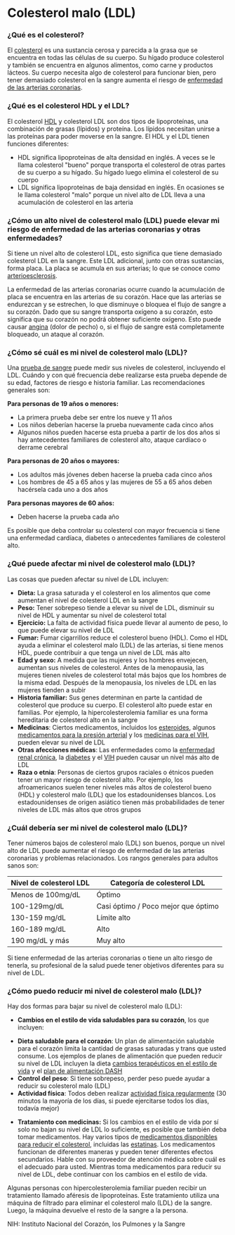 Colesterol malo (LDL)
=====================


### ¿Qué es el colesterol?


El [colesterol](https://medlineplus.gov/spanish/cholesterol.html) es una sustancia cerosa y parecida a la grasa que se encuentra en todas las células de su cuerpo. Su hígado produce colesterol y también se encuentra en algunos alimentos, como carne y productos lácteos. Su cuerpo necesita algo de colesterol para funcionar bien, pero tener demasiado colesterol en la sangre aumenta el riesgo de [enfermedad de las arterias coronarias](https://medlineplus.gov/spanish/coronaryarterydisease.html).


### ¿Qué es el colesterol HDL y el LDL?


El colesterol [HDL](https://medlineplus.gov/spanish/hdlthegoodcholesterol.html) y colesterol LDL son dos tipos de lipoproteínas, una combinación de grasas (lípidos) y proteína. Los lípidos necesitan unirse a las proteínas para poder moverse en la sangre. El HDL y el LDL tienen funciones diferentes:

* HDL significa lipoproteínas de alta densidad en inglés. A veces se le llama colesterol "bueno" porque transporta el colesterol de otras partes de su cuerpo a su hígado. Su hígado luego elimina el colesterol de su cuerpo
* LDL significa lipoproteínas de baja densidad en inglés. En ocasiones se le llama colesterol "malo" porque un nivel alto de LDL lleva a una acumulación de colesterol en las arteria


### ¿Cómo un alto nivel de colesterol malo (LDL) puede elevar mi riesgo de enfermedad de las arterias coronarias y otras enfermedades?


Si tiene un nivel alto de colesterol LDL, esto significa que tiene demasiado colesterol LDL en la sangre. Este LDL adicional, junto con otras sustancias, forma placa. La placa se acumula en sus arterias; lo que se conoce como [arterioesclerosis](https://medlineplus.gov/spanish/atherosclerosis.html).


La enfermedad de las arterias coronarias ocurre cuando la acumulación de placa se encuentra en las arterias de su corazón. Hace que las arterias se endurezcan y se estrechen, lo que disminuye o bloquea el flujo de sangre a su corazón. Dado que su sangre transporta oxígeno a su corazón, esto significa que su corazón no podrá obtener suficiente oxígeno. Esto puede causar [angina](https://medlineplus.gov/spanish/angina.html) (dolor de pecho) o, si el flujo de sangre está completamente bloqueado, un ataque al corazón.


### ¿Cómo sé cuál es mi nivel de colesterol malo (LDL)?


Una [prueba de sangre](https://medlineplus.gov/spanish/cholesterollevelswhatyouneedtoknow.html) puede medir sus niveles de colesterol, incluyendo el LDL. Cuándo y con qué frecuencia debe realizarse esta prueba depende de su edad, factores de riesgo e historia familiar. Las recomendaciones generales son:


**Para personas de 19 años o menores:**

* La primera prueba debe ser entre los nueve y 11 años
* Los niños deberían hacerse la prueba nuevamente cada cinco años
* Algunos niños pueden hacerse esta prueba a partir de los dos años si hay antecedentes familiares de colesterol alto, ataque cardíaco o derrame cerebral


**Para personas de 20 años o mayores:**

* Los adultos más jóvenes deben hacerse la prueba cada cinco años
* Los hombres de 45 a 65 años y las mujeres de 55 a 65 años deben hacérsela cada uno a dos años


**Para personas mayores de 60 años:**

* Deben hacerse la prueba cada año


Es posible que deba controlar su colesterol con mayor frecuencia si tiene una enfermedad cardíaca, diabetes o antecedentes familiares de colesterol alto.


### ¿Qué puede afectar mi nivel de colesterol malo (LDL)?


Las cosas que pueden afectar su nivel de LDL incluyen:

* **Dieta:** La grasa saturada y el colesterol en los alimentos que come aumentan el nivel de colesterol LDL en la sangre
* **Peso:** Tener sobrepeso tiende a elevar su nivel de LDL, disminuir su nivel de HDL y aumentar su nivel de colesterol total
* **Ejercicio:** La falta de actividad física puede llevar al aumento de peso, lo que puede elevar su nivel de LDL
* **Fumar:** Fumar cigarrillos reduce el colesterol bueno (HDL). Como el HDL ayuda a eliminar el colesterol malo (LDL) de las arterias, si tiene menos HDL, puede contribuir a que tenga un nivel de LDL más alto
* **Edad y sexo:** A medida que las mujeres y los hombres envejecen, aumentan sus niveles de colesterol. Antes de la menopausia, las mujeres tienen niveles de colesterol total más bajos que los hombres de la misma edad. Después de la menopausia, los niveles de LDL en las mujeres tienden a subir
* **Historia familiar:** Sus genes determinan en parte la cantidad de colesterol que produce su cuerpo. El colesterol alto puede estar en familias. Por ejemplo, la hipercolesterolemia familiar es una forma hereditaria de colesterol alto en la sangre
* **Medicinas**: Ciertos medicamentos, incluidos los [esteroides](https://medlineplus.gov/spanish/anabolicsteroids.html), algunos [medicamentos para la presión arterial](https://medlineplus.gov/spanish/bloodpressuremedicines.html) y los [medicinas para el VIH](https://medlineplus.gov/spanish/hivmedicines.html), pueden elevar su nivel de LDL
* **Otras afecciones médicas**: Las enfermedades como la [enfermedad renal crónica](https://medlineplus.gov/spanish/chronickidneydisease.html), la [diabetes](https://medlineplus.gov/spanish/diabetes.html) y el [VIH](https://medlineplus.gov/spanish/hiv.html) pueden causar un nivel más alto de LDL
* **Raza o etnia**: Personas de ciertos grupos raciales o étnicos pueden tener un mayor riesgo de colesterol alto. Por ejemplo, los afroamericanos suelen tener niveles más altos de colesterol bueno (HDL) y colesterol malo (LDL) que los estadounidenses blancos. Los estadounidenses de origen asiático tienen más probabilidades de tener niveles de LDL más altos que otros grupos


### ¿Cuál debería ser mi nivel de colesterol malo (LDL)?


Tener números bajos de colesterol malo (LDL) son buenos, porque un nivel alto de LDL puede aumentar el riesgo de enfermedad de las arterias coronarias y problemas relacionados. Los rangos generales para adultos sanos son:




| Nivel de colesterol LDL | Categoría de colesterol LDL |
| --- | --- |
| Menos de 100mg/dL | Óptimo |
| 100-129mg/dL | Casi óptimo / Poco mejor que óptimo |
| 130-159 mg/dL | Límite alto |
| 160-189 mg/dL | Alto |
| 190 mg/dL y más | Muy alto |


  

Si tiene enfermedad de las arterias coronarias o tiene un alto riesgo de tenerla, su profesional de la salud puede tener objetivos diferentes para su nivel de LDL.


### ¿Cómo puedo reducir mi nivel de colesterol malo (LDL)?


Hay dos formas para bajar su nivel de colesterol malo (LDL):

* **Cambios en el estilo de vida saludables para su corazón**, los que incluyen:
+ **Dieta saludable para el corazón**: Un plan de alimentación saludable para el corazón limita la cantidad de grasas saturadas y trans que usted consume. Los ejemplos de planes de alimentación que pueden reducir su nivel de LDL incluyen la dieta [cambios terapéuticos en el estilo de vida](https://medlineplus.gov/spanish/howtolowercholesterolwithdiet.html) y el [plan de alimentación DASH](https://medlineplus.gov/spanish/dasheatingplan.html)
+ **Control del peso**: Si tiene sobrepeso, perder peso puede ayudar a reducir su colesterol malo (LDL)
+ **Actividad física**: Todos deben realizar [actividad física regularmente](https://medlineplus.gov/spanish/howmuchexercisedoineed.html) (30 minutos la mayoría de los días, si puede ejercitarse todos los días, todavía mejor)

* **Tratamiento con medicinas:** Si los cambios en el estilo de vida por sí solo no bajan su nivel de LDL lo suficiente, es posible que también deba tomar medicamentos. Hay varios tipos de [medicamentos disponibles para reducir el colesterol](https://medlineplus.gov/spanish/cholesterolmedicines.html), incluidas las [estatinas](https://medlineplus.gov/spanish/statins.html). Los medicamentos funcionan de diferentes maneras y pueden tener diferentes efectos secundarios. Hable con su proveedor de atención médica sobre cuál es el adecuado para usted. Mientras toma medicamentos para reducir su nivel de LDL, debe continuar con los cambios en el estilo de vida.


Algunas personas con hipercolesterolemia familiar pueden recibir un tratamiento llamado aféresis de lipoproteínas. Este tratamiento utiliza una máquina de filtrado para eliminar el colesterol malo (LDL) de la sangre. Luego, la máquina devuelve el resto de la sangre a la persona.


NIH: Instituto Nacional del Corazón, los Pulmones y la Sangre

